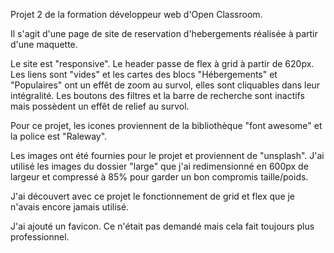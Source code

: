 Projet 2 de la formation développeur web d'Open Classroom.

Il s'agit d'une page de site de reservation d'hebergements réalisée à partir d'une maquette.

Le site est "responsive". Le header passe de flex à grid à partir de 620px.
Les liens sont "vides" et les cartes des blocs "Hébergements" et "Populaires" ont un effêt de zoom au survol, elles sont cliquables dans leur intégralité.
Les boutons des filtres et la barre de recherche sont inactifs mais possèdent un effêt de relief au survol.

Pour ce projet, les icones proviennent de la bibliothèque "font awesome" et la police est "Raleway".

Les images ont été fournies pour le projet et proviennent de "unsplash".
J'ai utilisé les images du dossier "large" que j'ai redimensionné en 600px de largeur et compressé à 85% pour garder un bon compromis taille/poids.

J'ai découvert avec ce projet le fonctionnement de grid et flex que je n'avais encore jamais utilisé.

J'ai ajouté un favicon. Ce n'était pas demandé mais cela fait toujours plus professionnel.
